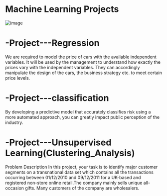  
# Machine Learning Projects
![image](https://favtutor.com/resources/images/uploads/deep_learning_projects.png)


 # -Project---Regression
We are required to model the price of cars with the available independent variables. It will be used by the management to understand how exactly the prices vary with the independent variables. They can accordingly manipulate the design of the cars, the business strategy etc. to meet certain price levels.

 
 # -Project---classification
 By developing a predictive model that accurately classifies risk using a more automated approach, you can greatly impact public perception of the industry.



# -Project---Unsupervised Learning(Clustering_Analysis)
Problem Description
In this project, your task is to identify major customer segments on a transnational data set which contains all the transactions occurring between 01/12/2010 and 09/12/2011 for a UK-based and registered non-store online retail.The company mainly sells unique all-occasion gifts. Many customers of the company are wholesalers.
